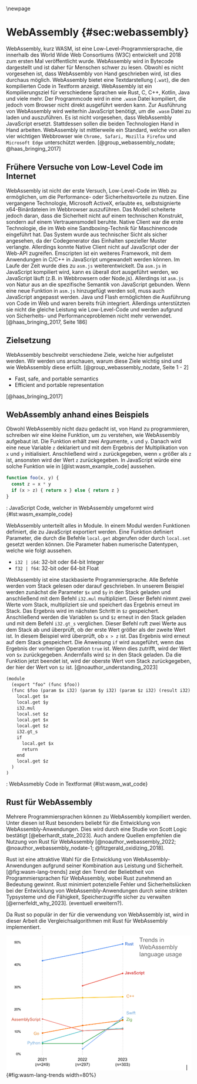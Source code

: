 \newpage    

# WebAssembly {#sec:webassembly}
WebAssembly, kurz WASM, ist eine Low-Level-Programmiersprache, die innerhalb des World Wide Web Consortiums (W3C) entwickelt und 2018 zum ersten Mal veröffentlicht wurde. WebAssembly wird in Bytecode dargestellt und ist daher für Menschen schwer zu lesen. Obwohl es nicht vorgesehen ist, dass WebAssembly von Hand geschrieben wird, ist dies durchaus möglich. WebAssembly bietet eine Textdarstellung (`.wat`), die den kompilierten Code in Textform anzeigt. WebAssembly ist ein Kompilierungsziel für verschiedene Sprachen wie Rust, C, C++, Kotlin, Java und viele mehr. Der Programmcode wird in eine `.wasm` Datei kompiliert, die jedoch vom Browser nicht direkt ausgeführt werden kann. Zur Ausführung von WebAssembly wird weiterhin JavaScript benötigt, um die `.wasm` Datei zu laden und auszuführen. Es ist nicht vorgesehen, dass WebAssembly JavaScript ersetzt. Stattdessen sollen die beiden Technologien Hand in Hand arbeiten. WebAssembly ist mittlerweile ein Standard, welche von allen vier wichtigen Webbrowser wie `Chrome, Safari, Mozilla Firefox` und `Microsoft Edge` unterschützt werden. [@group_webassembly_nodate; @haas_bringing_2017]

## Frühere Versuche von Low-Level Code im Internet
WebAssembly ist nicht der erste Versuch, Low-Level-Code im Web zu ermöglichen, um die Performance- oder Sicherheitsvorteile zu nutzen. Eine vergangene Technologie, Microsoft ActiveX, erlaubte es, selbstsignierte x64-Binärdateien im Webbrowser auszuführen. Das Modell scheiterte jedoch daran, dass die Sicherheit nicht auf einem technischen Konstrukt, sondern auf einem Vertrauensmodell beruhte. Native Client war die erste Technologie, die im Web eine Sandboxing-Technik für Maschinencode eingeführt hat. Das System wurde aus technischer Sicht als sicher angesehen, da der Codegenerator das Einhalten spezieller Muster verlangte. Allerdings konnte Native Client nicht auf JavaScript oder der Web-API zugreifen. Emscripten ist ein weiteres Framework, mit dem Anwendungen in C/C++ in JavaScript umgewandelt werden können. Im Laufe der Zeit wurde dies zu `asm.js` weiterentwickelt. Da `asm.js` in JavaScript kompiliert wird, kann es überall dort ausgeführt werden, wo JavaScript läuft (z.B. in Webbrowsern oder Node.js). Allerdings ist `asm.js` von Natur aus an die spezifische Semantik von JavaScript gebunden. Wenn eine neue Funktion in `asm.js` hinzugefügt werden soll, muss auch JavaScript angepasst werden. Java und Flash ermöglichten die Ausführung von Code im Web und waren bereits früh integriert. Allerdings unterstützten sie nicht die gleiche Leistung wie Low-Level-Code und werden aufgrund von Sicherheits- und Performanceproblemen nicht mehr verwendet. [@haas_bringing_2017, Seite 186]

## Zielsetzung
WebAssembly beschreibt verschiedene Ziele, welche hier aufgelistet werden. Wir werden uns anschauen, warum diese Ziele wichtig sind und wie WebAssembly diese erfüllt. [@group_webassembly_nodate, Seite 1 - 2]

- Fast, safe, and portable semantics
- Efficient and portable representation


[@haas_bringing_2017]

## WebAssembly anhand eines Beispiels
Obwohl WebAssembly nicht dazu gedacht ist, von Hand zu programmieren, schreiben wir eine kleine Funktion, um zu verstehen, wie WebAssembly aufgebaut ist. Die Funktion erhält zwei Argumente, `x` und `y`. Danach wird eine neue Variable `z` deklariert und mit dem Ergebnis der Multiplikation von `x` und `y` initialisiert. Anschließend wird `x` zurückgegeben, wenn `x` größer als `z` ist, ansonsten wird der Wert `z` zurückgegeben. In JavaScript würde eine solche Funktion wie in [@lst:wasm_example_code] aussehen.

```js
function foo(x, y) {
  const z = x * y
  if (x > z) { return x } else { return z }  
}
```
: JavaScript Code, welcher in WebAssembly umgeformt wird {#lst:wasm_example_code}

WebAssembly unterteilt alles in Module. In einem Modul werden Funktionen definiert, die zu JavaScript exportiert werden. Eine Funktion definiert Parameter, die durch die Befehle `local.get` abgerufen oder durch `local.set` gesetzt werden können. Die Parameter haben numerische Datentypen, welche wie folgt aussehen.

- `i32 | i64`: 32-bit oder 64-bit Integer
- `f32 | f64`: 32-bit oder 64-bit Float

WebAssembly ist eine stackbasierte Programmiersprache. Alle Befehle werden vom Stack gelesen oder darauf geschrieben. In unserem Beispiel werden zunächst die Parameter `$x` und `$y` in den Stack geladen und anschließend mit dem Befehl `i32.mul` multipliziert. Dieser Befehl nimmt zwei Werte vom Stack, multipliziert sie und speichert das Ergebnis erneut im Stack. Das Ergebnis wird im nächsten Schritt in `$z` gespeichert. Anschließend werden die Variablen `$x` und `$z` erneut in den Stack geladen und mit dem Befehl `i32.gt_s` verglichen. Dieser Befehl ruft zwei Werte aus dem Stack ab und überprüft, ob der erste Wert größer als der zweite Wert ist. In diesem Beispiel wird überprüft, ob `x > z` ist. Das Ergebnis wird erneut auf dem Stack gespeichert. Die Anweisung `if` wird ausgeführt, wenn das Ergebnis der vorherigen Operation `true` ist. Wenn dies zutrifft, wird der Wert von `$x` zurückgegeben. Andernfalls wird `$z` in den Stack geladen. Da die Funktion jetzt beendet ist, wird der oberste Wert vom Stack zurückgegeben, der hier der Wert von `$z` ist. [@noauthor_understanding_2023]

```wasm
(module
  (export "foo" (func $foo))
  (func $foo (param $x i32) (param $y i32) (param $z i32) (result i32)
    local.get $x
    local.get $y
    i32.mul
    local.set $z
    local.get $x
    local.get $z
    i32.gt_s
    if
      local.get $x
      return
    end
    local.get $z
  )
)
```
: WebAssmebly Code in Textformat {#lst:wasm_wat_code}

## Rust für WebAssembly
Mehrere Programmiersprachen können zu WebAssembly kompiliert werden. Unter diesen ist Rust besonders beliebt für die Entwicklung von WebAssembly-Anwendungen. Dies wird durch eine Studie von Scott Logic bestätigt [@eberhardt_state_2023]. Auch andere Quellen empfehlen die Nutzung von Rust für WebAssembly [@noauthor_webassembly_2022; @noauthor_webassembly_nodate-1; @fitzgerald_oxidizing_2018]. 





Rust ist eine attraktive Wahl für die Entwicklung von WebAssembly-Anwendungen aufgrund seiner Kombination aus Leistung und Sicherheit. [@fig:wasm-lang-trends] zeigt den Trend der Beliebtheit von Programmiersprachen für WebAssembly, wobei Rust zunehmend an Bedeutung gewinnt. Rust minimiert potenzielle Fehler und Sicherheitslücken bei der Entwicklung von WebAssembly-Anwendungen durch seine strikten Typsysteme und die Fähigkeit, Speicherzugriffe sicher zu verwalten [@ernerfeldt_why_2023]. (eventuell erweitern?). 



Da Rust so populär in der für die verwendung von WebAssembly ist, wird in dieser Arbeit die Vergleichsalgorithmen mit Rust für WebAssembly implementiert.

![Trends in der WebAssmebly Nutzung @eberhardt_state_2023](./img/wasm-language-usage-trends.png){#fig:wasm-lang-trends width=80%}


